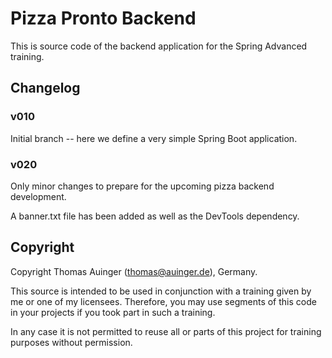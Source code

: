 # Pizza Pronto Backend

This is source code of the backend application for the Spring Advanced training.

## Changelog

### v010

Initial branch -- here we define a very simple Spring Boot application.

### v020

Only minor changes to prepare for the upcoming pizza backend development.

A banner.txt file has been added as well as the DevTools dependency.


## Copyright

Copyright Thomas Auinger (thomas@auinger.de), Germany. 

This source is intended to be used in conjunction with a training given
by me or one of my licensees. Therefore, you may use segments
of this code in your projects if you took part in such a training.

In any case it is not permitted to reuse all or parts of
this project for training purposes without permission.



